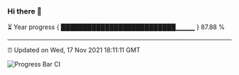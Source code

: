 ### Hi there 👋

⏳ Year progress { ██████████████████████████▁▁▁▁ } 87.88 %

---

⏰ Updated on Wed, 17 Nov 2021 18:11:11 GMT

![Progress Bar CI](https://github.com/liununu/liununu/workflows/Progress%20Bar%20CI/badge.svg)
